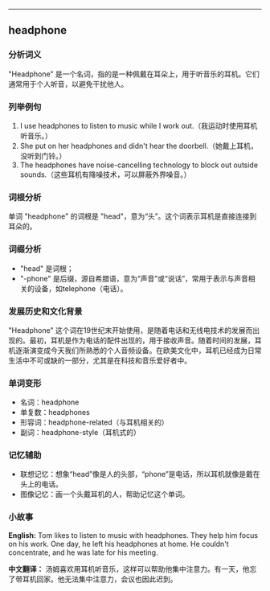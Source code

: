 
---------------
## headphone
### 分析词义
"Headphone" 是一个名词，指的是一种佩戴在耳朵上，用于听音乐的耳机。它们通常用于个人听音，以避免干扰他人。

### 列举例句
1. I use headphones to listen to music while I work out.（我运动时使用耳机听音乐。）
2. She put on her headphones and didn't hear the doorbell.（她戴上耳机，没听到门铃。）
3. The headphones have noise-cancelling technology to block out outside sounds.（这些耳机有降噪技术，可以屏蔽外界噪音。）

### 词根分析
单词 "headphone" 的词根是 "head"，意为“头”。这个词表示耳机是直接连接到耳朵的。

### 词缀分析
- "head" 是词根；
- "-phone" 是后缀，源自希腊语，意为“声音”或“说话”，常用于表示与声音相关的设备，如telephone（电话）。

### 发展历史和文化背景
"Headphone" 这个词在19世纪末开始使用，是随着电话和无线电技术的发展而出现的。最初，耳机是作为电话的配件出现的，用于接收声音。随着时间的发展，耳机逐渐演变成今天我们所熟悉的个人音频设备。在欧美文化中，耳机已经成为日常生活中不可或缺的一部分，尤其是在科技和音乐爱好者中。

### 单词变形
- 名词：headphone
- 单复数：headphones
- 形容词：headphone-related（与耳机相关的）
- 副词：headphone-style（耳机式的）

### 记忆辅助
- 联想记忆：想象“head”像是人的头部，“phone”是电话，所以耳机就像是戴在头上的电话。
- 图像记忆：画一个头戴耳机的人，帮助记忆这个单词。

### 小故事
**English:**
Tom likes to listen to music with headphones. They help him focus on his work. One day, he left his headphones at home. He couldn't concentrate, and he was late for his meeting.

**中文翻译：**
汤姆喜欢用耳机听音乐，这样可以帮助他集中注意力。有一天，他忘了带耳机回家。他无法集中注意力，会议也因此迟到。

